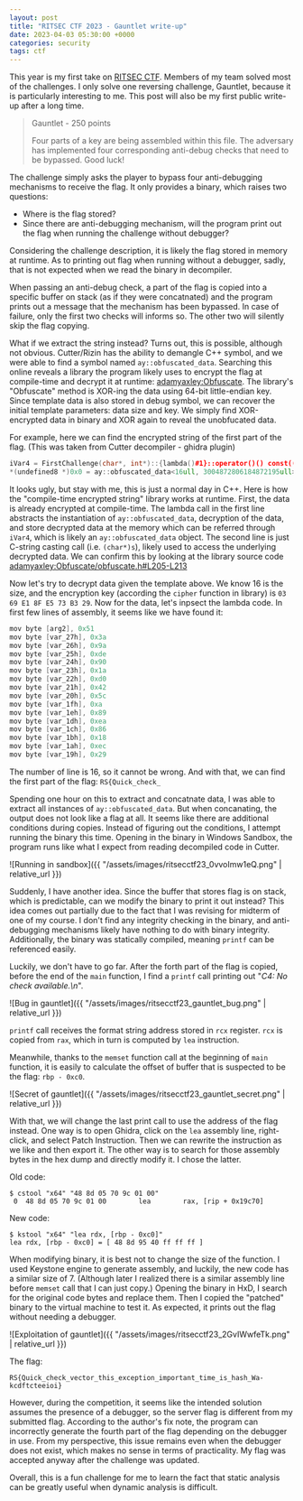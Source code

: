 ```yaml
---
layout: post
title: "RITSEC CTF 2023 - Gauntlet write-up"
date: 2023-04-03 05:30:00 +0000
categories: security
tags: ctf
---
```


This year is my first take on [RITSEC CTF](https://ctftime.org/event/1860).
Members of my team solved most of the challenges.
I only solve one reversing challenge, Gauntlet,
because it is particularly interesting to me.
This post will also be my first public write-up after a long time.

> Gauntlet - 250 points
> 
> Four parts of a key are being assembled within this file. The adversary has implemented four corresponding anti-debug checks that need to be bypassed. Good luck!

The challenge simply asks the player to bypass four anti-debugging mechanisms
to receive the flag. It only provides a binary, which raises two questions:
-   Where is the flag stored?
-   Since there are anti-debugging mechanism, will the program print out
the flag when running the challenge without debugger?

Considering the challenge description, it is likely the flag stored in memory at runtime.
As to printing out flag when running
without a debugger, sadly,
that is not expected when we
read the binary in decompiler.

When passing an anti-debug check,
a part of the flag is copied into a specific buffer on stack (as if they were concatnated) and the program
prints out a message that the mechanism has been bypassed.
In case of failure, only the first two checks will informs so. The other two will silently skip the
flag copying.

What if we extract the string instead?
Turns out, this is possible, although not obvious.
Cutter/Rizin has the ability to demangle C++ symbol, and we were able to find
a symbol named `ay::obfuscated_data`.
Searching this online reveals a library the program likely uses to encrypt the
flag at compile-time and decrypt it at runtime:
[adamyaxley:Obfuscate](https://github.com/adamyaxley/Obfuscate).
The library's "Obfuscate" method is XOR-ing the data using 64-bit little-endian key.
Since template data is also stored in debug symbol, we can recover the initial template parameters: data size and key. We simply find XOR-encrypted data in binary and XOR again to reveal the unobfucated data.

For example, here we can find the encrypted string of the first part of the flag.
(This was taken from Cutter decompiler - ghidra plugin)

```cpp
iVar4 = FirstChallenge(char*, int*)::{lambda()#1}::operator()() const((int64_t)&var_21h);
*(undefined8 *)0x0 = ay::obfuscated_data<16ull, 3004872806184872195ull>::operator char*()(iVar4);
```

It looks ugly, but stay with me, this is just a normal day in C++. Here is how the
"compile-time encrypted string" library works at runtime.
First, the data is already encrypted at compile-time.
The lambda call in the first line abstracts the instantiation of `ay::obfuscated_data`,
decryption of the data, and store decrypted data at the memory which can be referred
through `iVar4`, which is likely an `ay::obfuscated_data` object.
The second line is just C-string casting call (i.e. `(char*)s`), likely used to access the underlying
decrypted data. We can confirm this by looking at the library source code
[adamyaxley:Obfuscate/obfuscate.h#L205-L213](https://github.com/adamyaxley/Obfuscate/blob/674a53f34c05a1dd092561face7a6807f921d223/obfuscate.h#L205-L213)

Now let's try to decrypt data given the template above. We know 16 is the size,
and the encryption key (according the `cipher` function in library) is
`03 69 E1 8F E5 73 B3 29`. Now for the data, let's inpsect the lambda code.
In first few lines of assembly, it seems like we have found it:

```s
mov byte [arg2], 0x51
mov byte [var_27h], 0x3a 
mov byte [var_26h], 0x9a 
mov byte [var_25h], 0xde 
mov byte [var_24h], 0x90 
mov byte [var_23h], 0x1a 
mov byte [var_22h], 0xd0 
mov byte [var_21h], 0x42 
mov byte [var_20h], 0x5c 
mov byte [var_1fh], 0xa
mov byte [var_1eh], 0x89 
mov byte [var_1dh], 0xea 
mov byte [var_1ch], 0x86 
mov byte [var_1bh], 0x18 
mov byte [var_1ah], 0xec 
mov byte [var_19h], 0x29 
```

The number of line is 16, so it cannot be wrong. And with that, we can find
the first part of the flag: `RS{Quick_check_`

Spending one hour on this to extract and concatnate data, I was able to extract
all instances of `ay::obfuscated_data`.
But when concanating, the output does not look like a flag at all.
It seems like there are additional conditions during copies.
Instead of figuring out the conditions, I attempt running the binary this time.
Opening in the binary in Windows Sandbox,
the program runs like what I expect from reading decompiled code in Cutter.

![Running in sandbox]({{ "/assets/images/ritsecctf23_0vvoImw1eQ.png" | relative_url }})

Suddenly, I have another idea. Since the buffer that stores flag is on stack,
which is predictable, can we modify the binary to print it out instead?
This idea comes out partially due to the fact that I was revising for midterm
of one of my course. I don't find any integrity checking in the binary,
and anti-debugging mechanisms likely have nothing to do with binary integrity.
Additionally, the binary was statically compiled, meaning `printf` can be
referenced easily.

Luckily, we don't have to go far. After the forth part of the flag is copied,
before the end of the `main` function, I find a `printf` call printing out
"_C4: No check available.\n_".

![Bug in gauntlet]({{ "/assets/images/ritsecctf23_gauntlet_bug.png" | relative_url }})

`printf` call receives the format string address stored in `rcx` register.
`rcx` is copied from `rax`, which in turn is computed by `lea` instruction.

Meanwhile, thanks to the `memset` function call at the beginning of `main` function,
it is easily to calculate the offset of buffer that is suspected to be the flag:
`rbp - 0xc0`.

![Secret of gauntlet]({{ "/assets/images/ritsecctf23_gauntlet_secret.png" | relative_url }})

With that, we will change the last print call to use the address of the flag instead.
One way is to open Ghidra, click on the `lea` assembly line, right-click, and select Patch Instruction.
Then we can rewrite the instruction as we like and then export it.
The other way is to search for those assembly bytes in the hex dump and directly modify it. I chose the latter.

Old code:
```
$ cstool "x64" "48 8d 05 70 9c 01 00"
 0  48 8d 05 70 9c 01 00        lea        rax, [rip + 0x19c70]
```

New code:

```
$ kstool "x64" "lea rdx, [rbp - 0xc0]"
lea rdx, [rbp - 0xc0] = [ 48 8d 95 40 ff ff ff ]
```

When modifying binary, it is best not to change the size of the function. I used
Keystone engine to generate assembly, and luckily, the new code has a similar size of 7. (Although later I realized
there is a similar assembly line before `memset` call that I can just copy.)
Opening the binary in HxD, I search for the original code bytes and replace them.
Then I copied the "patched" binary to the virtual machine to test it.
As expected, it prints out the flag without needing a debugger.

![Exploitation of gauntlet]({{ "/assets/images/ritsecctf23_2GvIWwfeTk.png" | relative_url }})

The flag:
```
RS{Quick_check_vector_this_exception_important_time_is_hash_Wa-kcdftcteeioi}
```

However, during the competition, it seems like the intended solution
assumes the presence of a debugger, so the server flag is different from my submitted flag. According to the author's fix note,
the program can incorrectly generate the fourth part of the flag depending on the debugger in use.
From my perspective, this issue remains even when the debugger does not exist, which makes no sense in terms of
practicality.
My flag was accepted anyway after the challenge was updated.

Overall, this is a fun challenge for me to learn the fact that static analysis
can be greatly useful when dynamic analysis is difficult.
